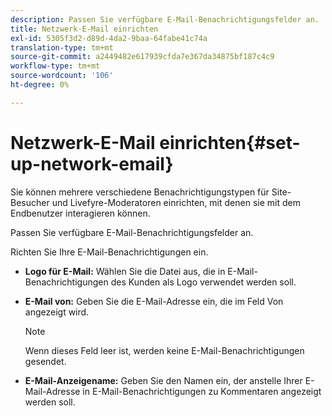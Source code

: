 ```yaml
---
description: Passen Sie verfügbare E-Mail-Benachrichtigungsfelder an.
title: Netzwerk-E-Mail einrichten
exl-id: 5305f3d2-d89d-4da2-9baa-64fabe41c74a
translation-type: tm+mt
source-git-commit: a2449482e617939cfda7e367da34875bf187c4c9
workflow-type: tm+mt
source-wordcount: '106'
ht-degree: 0%

---
```


# Netzwerk-E-Mail einrichten{#set-up-network-email}

Sie können mehrere verschiedene Benachrichtigungstypen für Site-Besucher und Livefyre-Moderatoren einrichten, mit denen sie mit dem Endbenutzer interagieren können.

Passen Sie verfügbare E-Mail-Benachrichtigungsfelder an.

Richten Sie Ihre E-Mail-Benachrichtigungen ein.

* **Logo für E-Mail:** Wählen Sie die Datei aus, die in E-Mail-Benachrichtigungen des Kunden als Logo verwendet werden soll.
* **E-Mail von:** Geben Sie die E-Mail-Adresse ein, die im Feld Von angezeigt wird.

   >[!NOTE]
   >
   >Wenn dieses Feld leer ist, werden keine E-Mail-Benachrichtigungen gesendet.

* **E-Mail-Anzeigename:** Geben Sie den Namen ein, der anstelle Ihrer E-Mail-Adresse in E-Mail-Benachrichtigungen zu Kommentaren angezeigt werden soll.
